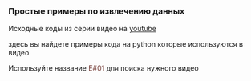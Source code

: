 
<h3>Простые примеры по извлечению данных</h3>

<p>Исходные коды из серии видео на <a href="https://www.youtube.com/channel/UCNN3bpPlWWUkUMB7gjcUFlw"> youtube </a></p>
<p>здесь вы найдете примеры кода на python которые используются в видео</p>

<p>Используйте название  <span style="color:#713731;">E#01 </span> для поиска нужного видео</p> 